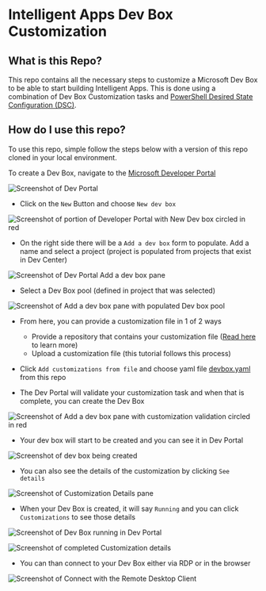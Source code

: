 # Intelligent Apps Dev Box Customization

## What is this Repo?

This repo contains all the necessary steps to customize a Microsoft Dev Box to be able to start building Intelligent Apps. This is done using a combination of Dev Box Customization tasks and [PowerShell Desired State Configuration (DSC)](https://learn.microsoft.com/en-us/powershell/scripting/dsc/overview).

## How do I use this repo?

To use this repo, simple follow the steps below with a version of this repo cloned in your local environment.

To create a Dev Box, navigate to the [Microsoft Developer Portal](https://devportal.microsoft.com/)

![Screenshot of Dev Portal](/devbox-intelligent-apps/media/devportal-home.png)

- Click on the `New` Button and choose `New dev box`

![Screenshot of portion of Developer Portal with New Dev box circled in red](/devbox-intelligent-apps/media/new-devbox.png)

- On the right side there will be a `Add a dev box` form to populate. Add a name and select a project (project is populated from projects that exist in Dev Center)

![Screenshot of Dev Portal Add a dev box pane](/devbox-intelligent-apps/media/add-devbox-empty.png)

- Select a Dev Box pool (defined in project that was selected)

![Screenshot of Add a dev box pane with populated Dev box pool](/devbox-intelligent-apps/media/new-devbox-populated.png)

- From here, you can provide a customization file in 1 of 2 ways
  - Provide a repository that contains your customization file ([Read here](https://techcommunity.microsoft.com/t5/microsoft-developer-community/accelerate-developer-onboarding-with-the-configuration-as-code/ba-p/4062416) to learn more)
  - Upload a customization file (this tutorial follows this process)

- Click `Add customizations from file` and choose yaml file [devbox.yaml](/devbox.yaml) from this repo
- The Dev Portal will validate your customization task and when that is complete, you can create the Dev Box

![Screenshot of Add a dev box pane with customization validation circled in red](/devbox-intelligent-apps/media/valid-customizations.png)

- Your dev box will start to be created and you can see it in Dev Portal

![Screenshot of dev box being created](/devbox-intelligent-apps/media/devbox-creating.png)

- You can also see the details of the customization by clicking `See details`

![Screenshot of Customization Details pane](/devbox-intelligent-apps/media/customization-details-creating.png)

- When your Dev Box is created, it will say `Running` and you can click `Customizations` to see those details

![Screenshot of Dev Box running in Dev Portal](/devbox-intelligent-apps/media/devbox-running.png)


![Screenshot of completed Customization details](/devbox-intelligent-apps/media/customization-details-done.png)

- You can than connect to your Dev Box either via RDP or in the browser

![Screenshot of Connect with the Remote Desktop Client](/devbox-intelligent-apps/media/connect-to-devbox.png)
